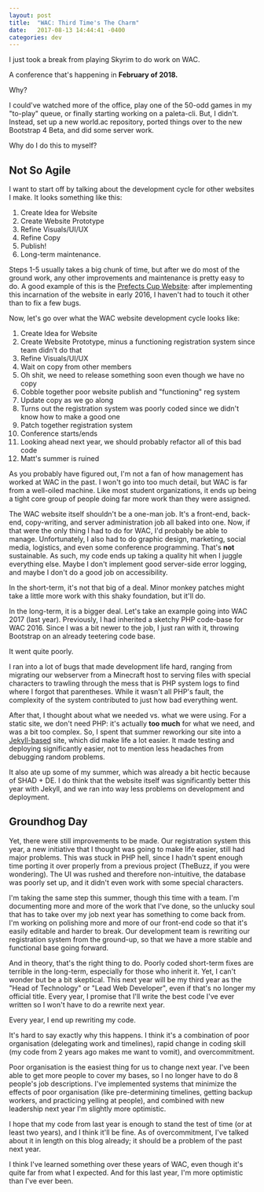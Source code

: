 ```yaml
---
layout: post
title:  "WAC: Third Time's The Charm"
date:   2017-08-13 14:44:41 -0400
categories: dev
---
```


I just took a break from playing Skyrim to do work on WAC.

A conference that's happening in **February of 2018.**

Why?

I could've watched more of the office, play one of the 50-odd games in my "to-play" queue, or finally starting working on a paleta-cli. But, I didn't. Instead, set up a new world.ac repository, ported things over to the new Bootstrap 4 Beta, and did some server work.

Why do I do this to myself?

## Not So Agile

I want to start off by talking about the development cycle for other websites I make. It looks something like this:

1. Create Idea for Website
2. Create Website Prototype
3. Refine Visuals/UI/UX
4. Refine Copy
5. Publish!
6. Long-term maintenance.

Steps 1-5 usually takes a big chunk of time, but after we do most of the ground work, any other improvements and maintenance is pretty easy to do. A good example of this is the [Prefects Cup Website](https://pc.ucc.on.ca): after implementing this incarnation of the website in early 2016, I haven't had to touch it other than to fix a few bugs.

Now, let's go over what the WAC website development cycle looks like:

1. Create Idea for Website
2. Create Website Prototype, minus a functioning registration system since team didn't do that
3. Refine Visuals/UI/UX
4. Wait on copy from other members
5. Oh shit, we need to release something soon even though we have no copy
6. Cobble together poor website publish and "functioning" reg system
7. Update copy as we go along
8. Turns out the registration system was poorly coded since we didn't know how to make a good one
9. Patch together registration system
10. Conference starts/ends
11. Looking ahead next year, we should probably refactor all of this bad code
12. Matt's summer is ruined

As you probably have figured out, I'm not a fan of how management has worked at WAC in the past. I won't go into too much detail, but WAC is far from a well-oiled machine. Like most student organizations, it ends up being a tight core group of people doing far more work than they were assigned.

The WAC website itself shouldn't be a one-man job. It's a front-end, back-end, copy-writing, and server administration job all baked into one. Now, if that were the only thing I had to do for WAC, I'd probably be able to manage. Unfortunately, I also had to do graphic design, marketing, social media, logistics, and even some conference programming. That's **not** sustainable. As such, my code ends up taking a quality hit when I juggle everything else. Maybe I don't implement good server-side error logging, and maybe I don't do a good job on accessibility.

In the short-term, it's not that big of a deal. Minor monkey patches might take a little more work with this shaky foundation, but it'll do.

In the long-term, it is a bigger deal. Let's take an example going into WAC 2017 (last year). Previously, I had inherited a sketchy PHP code-base for WAC 2016. Since I was a bit newer to the job, I just ran with it, throwing Bootstrap on an already teetering code base.

It went quite poorly.

I ran into a lot of bugs that made development life hard, ranging from migrating our webserver from a Minecraft host to serving files with special characters to trawling through the mess that is PHP system logs to find where I forgot that parentheses. While it wasn't all PHP's fault, the complexity of the system contributed to just how bad everything went.

After that, I thought about what we needed vs. what we were using. For a static site, we don't need PHP: it's actually **too much** for what we need, and was a bit too complex. So, I spent that summer reworking our site into a [Jekyll-based](https://jekyllrb.com) site, which did make life a lot easier. It made testing and deploying significantly easier, not to mention less headaches from debugging random problems.

It also ate up some of my summer, which was already a bit hectic because of SHAD + DE. I do think that the website itself was significantly better this year with Jekyll, and we ran into way less problems on development and deployment.

## Groundhog Day

Yet, there were still improvements to be made. Our registration system this year, a new initiative that I thought was going to make life easier, still had major problems. This was stuck in PHP hell, since I hadn't spent enough time porting it over properly from a previous project (TheBuzz, if you were wondering). The UI was rushed and therefore non-intuitive, the database was poorly set up, and it didn't even work with some special characters.

I'm taking the same step this summer, though this time with a team. I'm documenting more and more of the work that I've done, so the unlucky soul that has to take over my job next year has something to come back from. I'm working on polishing more and more of our front-end code so that it's easily editable and harder to break. Our development team is rewriting our registration system from the ground-up, so that we have a more stable and functional base going forward.

And in theory, that's the right thing to do. Poorly coded short-term fixes are terrible in the long-term, especially for those who inherit it. Yet, I can't wonder but be a bit skeptical. This next year will be my third year as the "Head of Technology" or "Lead Web Developer", even if that's no longer my official title. Every year, I promise that I'll write the best code I've ever written so I won't have to do a rewrite next year.

Every year, I end up rewriting my code.

It's hard to say exactly why this happens. I think it's a combination of poor organisation (delegating work and timelines), rapid change in coding skill (my code from 2 years ago makes me want to vomit), and overcommitment.

Poor organisation is the easiest thing for us to change next year. I've been able to get more people to cover my bases, so I no longer have to do 8 people's job descriptions. I've implemented systems that minimize the effects of poor organisation (like pre-determining timelines, getting backup workers, and practicing yelling at people), and combined with new leadership next year I'm slightly more optimistic.

I hope that my code from last year is enough to stand the test of time (or at least two years), and I think it'll be fine. As of overcommitment, I've talked about it in length on this blog already; it should be a problem of the past next year.

I think I've learned something over these years of WAC, even though it's quite far from what I expected. And for this last year, I'm more optimistic than I've ever been.
